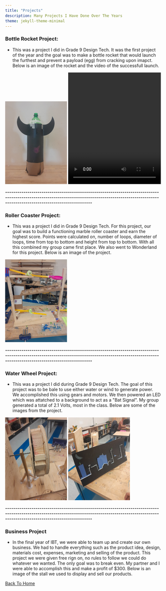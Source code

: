 ```yaml
---
title: "Projects"
description: Many Projects I Have Done Over The Years
theme: jekyll-theme-minimal
---
```


### Bottle Rocket Project:
- This was a project I did in Grade 9 Design Tech. It was the first project of the year and the goal was to make a bottle rocket that would launch the furthest and prevent a payload (egg) from cracking upon imapct. Below is an image of the rocket and the video of the successfull launch.


<img src="docs/assets/Bottle_Rocket.jpg" width="200" height="auto">


<video controls width="300" height="360">
  <source src="docs/assets/Rocket_Launch.mp4" type="video/mp4">
</video>




**---------------------------------------------------------------------------------------------------------------------------------------------------------------------------------------------------**




### Roller Coaster Project:
- This was a project I did in Grade 9 Design Tech. For this project, our goal was to build a functioning marble roller coaster and earn the highest score. Points were calculated on, number of loops, diameter of loops, time from top to bottom and height from top to bottom. With all this combined my group came first place. We also went to Wonderland for this project. Below is an image of the project.

<img src="docs/assets/Roller_Coaster.jpg" width="200" height="auto">




**---------------------------------------------------------------------------------------------------------------------------------------------------------------------------------------------------**




### Water Wheel Project:
- This was a project I did during Grade 9 Design Tech. The goal of this project was to be bale to use either water or wind to generate power. We accomplished this using gears and motors. We then powered an LED which was attatched to a background to act as a "Bat Signal". My group generated a total of 2.1 Volts, most in the class. Below are some of the images from the project.


<img src="docs/assets/Water_Wheel.jpg" width="200" height="auto">

<img src="docs/assets/Water_Wheel_Background.jpg" width="200" height="auto">




**---------------------------------------------------------------------------------------------------------------------------------------------------------------------------------------------------**



### Business Project
- In the final year of IBT, we were able to team up and create our own business. We had to handle everything such as the product idea, design, materials cost, expenses, marketing and selling of the product. This project we were given free rign on, no rules to follow we could do whatever we wanted. The only goal was to break even. My partner and I were able to accomplish this and make a profit of $300. Below is an image of the stall we used to display and sell our products.
















[Back To Home](README.md)
